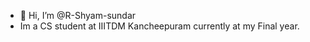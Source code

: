 - 👋 Hi, I’m @R-Shyam-sundar
- Im a CS student at IIITDM Kancheepuram currently at my Final year.

<!---
R-Shyam-sundar/R-Shyam-sundar is a ✨ special ✨ repository because its `README.md` (this file) appears on your GitHub profile.
You can click the Preview link to take a look at your changes.
--->
